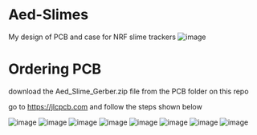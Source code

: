 # Aed-Slimes
My design of PCB and case for NRF slime trackers 
![image](https://github.com/user-attachments/assets/a8214c0e-b0c2-4734-bced-8f14698762c0)


# Ordering PCB

download the Aed_Slime_Gerber.zip file from the PCB folder on this repo

go to https://jlcpcb.com and follow the steps shown below

![image](https://github.com/user-attachments/assets/da5ba7ce-9062-42f9-9c0e-eb114254c943)
![image](https://github.com/user-attachments/assets/ceb41bb1-f61c-43fd-aea5-fd970abdbd00)
![image](https://github.com/user-attachments/assets/aed3eea8-19f6-40ea-b97f-e0caf3df63f8)
![image](https://github.com/user-attachments/assets/d31df2bc-610b-49ab-a04e-3f2d896ae61a)
![image](https://github.com/user-attachments/assets/9dabd1fd-3969-44dc-a874-b8fe2561994b)
![image](https://github.com/user-attachments/assets/c73b1f30-91ce-4276-a46e-35141785caad)
![image](https://github.com/user-attachments/assets/df0432a5-79c0-4957-8616-9c4eee1fb82e)
![image](https://github.com/user-attachments/assets/e3b38478-d046-4fcd-b2c1-c64a7df9fa44)




